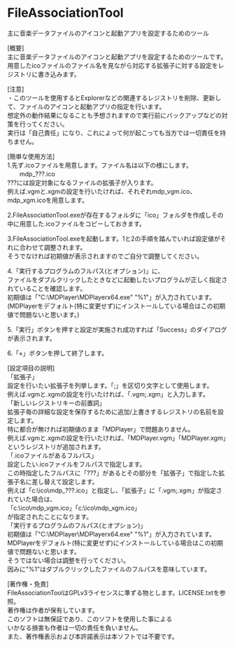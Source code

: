 ﻿# FileAssociationTool
主に音楽データファイルのアイコンと起動アプリを設定するためのツール
  

[概要]  
  主に音楽データファイルのアイコンと起動アプリを設定するためのツールです。  
  用意したicoファイルのファイル名を見ながら対応する拡張子に対する設定をレジストリに書き込みます。  
  

[注意]  
  ・このツールを使用するとExplorerなどの関連するレジストリを削除、更新して、ファイルのアイコンと起動アプリの指定を行います。  
  想定外の動作結果になることも予想されますので実行前にバックアップなどの対策を行ってください。  
  実行は「自己責任」になり、これによって何が起こっても当方では一切責任を持ちません。  
  

[簡単な使用方法]  
  1.先ず.icoファイルを用意します。ファイル名は以下の様にします。  
  　　mdp_???.ico  
  ???には設定対象になるファイルの拡張子が入ります。  
  例えば.vgmと.xgmの設定を行いたければ、それぞれmdp_vgm.ico、mdp_xgm.icoを用意します。  

  2.FileAssociationTool.exeが存在するフォルダに「ico」フォルダを作成しその中に用意した.icoファイルをコピーしておきます。  

  3.FileAssociationTool.exeを起動します。1と2の手順を踏んでいれば設定値がそれに合わせて調整されます。  
  そうでなければ初期値が表示されますのでご自分で調整してください。  

  4.「実行するプログラムのフルパス(とオプション)」に、  
  ファイルをダブルクリックしたときなどに起動したいプログラムが正しく指定されていることを確認します。  
  初期値は「"C:\MDPlayer\MDPlayerx64.exe" "%1"」が入力されています。  
  (MDPlayerをデフォルト(特に変更せず)にインストールしている場合はこの初期値で問題ないと思います。)  

  5.「実行」ボタンを押すと設定が実施され成功すれば「Success」のダイアログが表示されます。  

  6.「×」ボタンを押して終了します。  
  

[設定項目の説明]  
  「拡張子」  
      設定を行いたい拡張子を列挙します。「;」を区切り文字として使用します。  
      例えば.vgmと.xgmの設定を行いたければ、「.vgm;.xgm」と入力します。  
  「新しいレジストリキーの前置詞」  
      拡張子毎の詳細な設定を保存するために追加/上書きするレジストリの名前を設定します。  
      特に都合が無ければ初期値のまま「MDPlayer」で問題ありません。  
      例えば.vgmと.xgmの設定を行いたければ、「MDPlayer.vgm」「MDPlayer.xgm」というレジストリが追加されます。  
  「.icoファイルがあるフルパス」  
      設定したい.icoファイルをフルパスで指定します。  
      この時指定したフルパスに「???」があるとその部分を「拡張子」で指定した拡張子名に差し替えて設定します。  
      例えば「c:\ico\mdp_???.ico」と指定し、「拡張子」に「.vgm;.xgm」が指定されていた場合は、  
      「c:\ico\mdp_vgm.ico」「c:\ico\mdp_xgm.ico」  
      が指定されたことになります。  
  「実行するプログラムのフルパス(とオプション)」  
      初期値は「"C:\MDPlayer\MDPlayerx64.exe" "%1"」が入力されています。  
      MDPlayerをデフォルト(特に変更せず)にインストールしている場合はこの初期値で問題ないと思います。  
      そうではない場合は調整を行ってください。  
      因みに"%1"はダブルクリックしたファイルのフルパスを意味しています。  
      
  
[著作権・免責]  
  FileAssociationToolはGPLv3ライセンスに準ずる物とします。LICENSE.txtを参照。  
  著作権は作者が保有しています。  
  このソフトは無保証であり、このソフトを使用した事による  
  いかなる損害も作者は一切の責任を負いません。  
  また、著作権表示および本許諾表示は本ソフトでは不要です。  


  
  